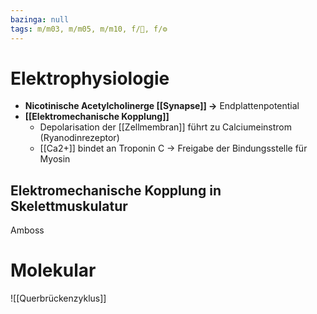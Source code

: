 ```yaml
---
bazinga: null
tags: m/m03, m/m05, m/m10, f/🦴, f/⚙️
---
```

# Elektrophysiologie
- **Nicotinische Acetylcholinerge [[Synapse]] →** Endplattenpotential
- **[[Elektromechanische Kopplung]]**
    - Depolarisation der [[Zellmembran]] führt zu Calciumeinstrom (Ryanodinrezeptor)
    - [[Ca2+]] bindet an Troponin C → Freigabe der Bindungsstelle für Myosin

## Elektromechanische Kopplung in Skelettmuskulatur
Amboss

# Molekular

![[Querbrückenzyklus]]